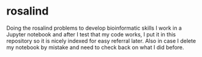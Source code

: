 # rosalind
Doing the rosalind problems to develop bioinformatic skills
I work in a Jupyter notebook and after I test that my code works, I put it in this repository so it is nicely indexed for easy referral later.
Also in case I delete my notebook by mistake and need to check back on what I did before.

